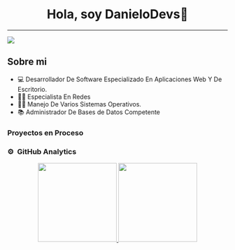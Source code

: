 <div align="center">
<h1 align="center">Hola, soy DanieloDevs</em>👋</h1>
</div>
<hr>
<img src="https://i.imgur.com/Md3JzNf.jpg">



## Sobre mi

- 💻 Desarrollador De Software Especializado En Aplicaciones Web Y De Escritorio.
- 👨‍💻 Especialista En Redes
- 🧑‍💻 Manejo De Varios Sistemas Operativos.
- 📚 Administrador De Bases de Datos Competente

### Proyectos en Proceso


### ⚙️ &nbsp;GitHub Analytics

<p align="center">
<a href="https://github.com/DanieloDevs">
  <img height="180em" src="https://github-readme-stats-eight-theta.vercel.app/api?username=DanieloDevs&show_icons=true&theme=algolia&include_all_commits=true&count_private=true"/>
  <img height="180em" src="https://github-readme-stats-eight-theta.vercel.app/api/top-langs/?username=DanieloDevs&layout=compact&langs_count=8&theme=algolia"/>
</a>
</p>
